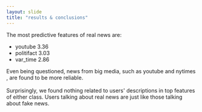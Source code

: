 ```yaml
---
layout: slide
title: "results & conclusions"
---
```


The most predictive features of
real news are:
* youtube 3.36
* politifact 3.03
* var_time 2.86

Even being questioned, news from big
media, such as youtube and nytimes , are
found to be more reliable.   
<br>
Surprisingly, we
found nothing related to users' descriptions
in top features of either class. Users talking
about real news are just like those talking
about fake news.
